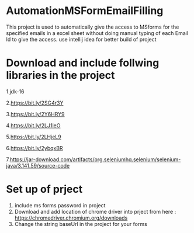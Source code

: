 # AutomationMSFormEmailFilling
This project is used to automatically give the access to MSforms for the specified emails in a excel sheet without doing manual typing of each Email Id to give the access.
use intellij idea for better build of project
# Download and include follwing libraries in the project
1.jdk-16

2.https://bit.ly/2SG4r3Y

3.https://bit.ly/2Y6HRY9

4.https://bit.ly/2LJ1leO

5.https://bit.ly/2LHjeL9

6.https://bit.ly/2ybqxBR

7.https://jar-download.com/artifacts/org.seleniumhq.selenium/selenium-java/3.141.59/source-code
# Set up of prject
1. include ms forms password in project
2. Download and add location of chrome driver into prject from here : https://chromedriver.chromium.org/downloads
3. Change the string baseUrl in the project for your forms
